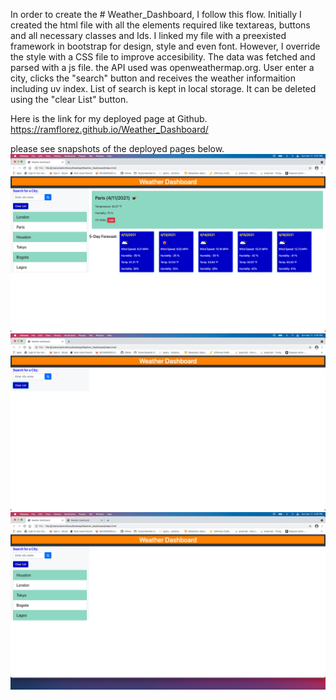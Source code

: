 In order to create the # Weather_Dashboard, I follow this flow.
Initially I created the html file with all the elements required like textareas, buttons and all necessary classes and Ids.
I linked my file with a preexisted framework in bootstrap for design, style and even font.
However, I override the style with a CSS file to improve accesibility.
The data was fetched and parsed with a js file.
the API used was openweathermap.org.
User enter a city, clicks the "search" button and receives the weather informaition including uv index.
List of search is kept in local storage. It can be deleted using the "clear List" button.

Here is the link for my deployed page at Github.
https://ramflorez.github.io/Weather_Dashboard/

please see snapshots of the deployed pages below.
<img src="./Assests/Images/After_click.png">
<img src="./Assests/Images/Before_click.png">
<img src="./Assests/Images/Search_List.png">

